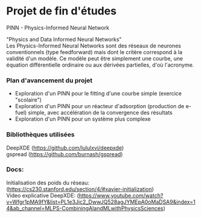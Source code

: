 # Projet de fin d'études
PINN - Physics-Informed Neural Network 

"Physics and Data Informed Neural Networks"  
Les Physics-Informed Neural Networks sont des réseaux de neurones conventionnels (type feedforward) mais dont le critère correspond à la validité d'un modèle. 
Ce modèle peut être simplement une courbe, une équation différentielle ordinaire ou aux dérivées partielles, d'où l'acronyme.

### Plan d'avancement du projet
- Exploration d'un PINN pour le fitting d'une courbe simple (exercice "scolaire")
- Exploration d'un PINN pour un réacteur d'adsorption (production de e-fuel) simple, avec accélération de la convergence des résultats
- Exploration d'un PINN pour un système plus complexe

### Bibliothèques utilisées
DeepXDE (https://github.com/lululxvi/deepxde)  
gspread (https://github.com/burnash/gspread)  


### Docs:  
Initialisation des poids du réseau: (https://cs230.stanford.edu/section/4/#xavier-initialization)   
Video explicative DeepXDE: (https://www.youtube.com/watch?v=Wfgr1pMA9fY&list=PL1e3Jic2_DwwJQ528agJYMEpA0oMaDSA9&index=14&ab_channel=MLPS-CombiningAIandMLwithPhysicsSciences)  
